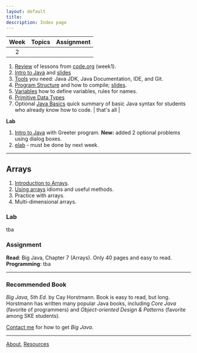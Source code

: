 ```yaml
---
layout: default
title:
description: Index page
---
```



| Week  | Topics  | Assignment    |
|:-----:| ------- | ------------- |
|   2   |
  1. [Review](week2/Review.md) of lessons from [code.org](http://code.org) (week1).
  2. [Intro to Java](week2/Intro-to-Java.md) and [slides](week2/0-Intro-to-Java.pdf)
  3. [Tools](Tools.md) you need: Java JDK, Java Documentation, IDE, and Git.
  4. [Program Structure](week2/Program-Structure.md) and how to compile; [slides](week2/1-Program-Structure.pdf).
  5. [Variables](week2/2-Variables.pdf) how to define variables, rules for names.
  6. [Primitive Data Types](week2/3-Primitive-Datatypes.pdf)
  7. Optional [Java Basics](week2/X-Java-Basics.pdf) quick summary of basic Java syntax for students who already know how to code.
|   that's all |


**Lab**
1. [Intro to Java](week2/Lab1-Intro.pdf) with Greeter program. **New:** added 2 optional problems using dialog boxes.
2. [elab](https://elab.cpe.ku.ac.th) - must be done by next week.

---
## Arrays
1. [Introduction to Arrays](java-basics/17-Arrays.pdf).
2. [Using arrays](java-basics/18-Using-Arrays.md) idioms and useful methods.
3. Practice with arrays.
4. Multi-dimensional arrays.

### Lab
tba

### Assignment
**Read**: Big Java, Chapter 7 (Arrays). Only 40 pages and easy to read.    
**Programming**: tba


---
### Recommended Book

*Big Java, 5th Ed.* by Cay Horstmann.  Book is easy to read, but long.  Horstmann has written many popular Java books, including *Core Java* (favorite of programmers) and *Object-oriented Design & Patterns* (favorite among SKE students).

[Contact me](Contact.md) for how to get *Big Java*.

---
[About](About.md), [Resources](Resources.md)
